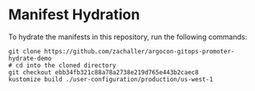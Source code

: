 # Manifest Hydration

To hydrate the manifests in this repository, run the following commands:

```shell
git clone https://github.com/zachaller/argocon-gitops-promoter-hydrate-demo
# cd into the cloned directory
git checkout ebb34fb321c88a78a2738e219d765e443b2caec8
kustomize build ./user-configuration/production/us-west-1
```
